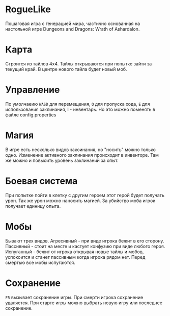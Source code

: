 # RogueLike
Пошаговая игра с генерацией мира, частично основанная на настольной игре Dungeons and Dragons: Wrath of Ashardalon. 

# Карта
Строится из тайлов 4x4. Тайлы открываются при попытке зайти за текущий край. В центре нового тайла будет новый моб.

# Управление
По умолчаеию `WASD` для перемещения, `Q` для пропуска хода, `E` для использования заклинания, I - инвентарь.
Но это можно поменять в файле config.properties

# Магия
В игре есть несколько видов закоинания, но "носить" можно только одно. Изменение активного заклинания происходит в инвенторе.
Там же можно и повысить уровень заклинаний за опыт.

# Боевая система
При попытке пойти в клетку с другим героем этот герой будет получать урон. Так же урон можно наносить магией.
За убийство моба игрок получает единицу опыта.

# Мобы
Бывают трех видов. Агресивный - при виде игрока бежит в его сторону. Пассивный - стоит на месте и кастует конфузию при виде любого героя.
Испуганный - бежит от игрока открывая новые тайлы и мобов, успокоится и станет пассивным когда игрока рядом нет. Перед смертью все мобы испугаются.

# Сохранение
`F5` вызывает сохранение игры. При смерти игрока сохранение удаляется. При старте игры можно выбрать новую игру или последнее сохранение.
